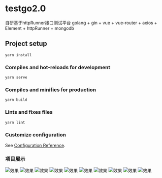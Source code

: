 # testgo2.0
自研基于httpRunner接口测试平台
golang + gin + vue + vue-router + axios + Element + httpRunner + mongodb
## Project setup
```
yarn install
```

### Compiles and hot-reloads for development
```
yarn serve
```

### Compiles and minifies for production
```
yarn build
```

### Lints and fixes files
```
yarn lint
```

### Customize configuration
See [Configuration Reference](https://cli.vuejs.org/config/).

### 项目展示

![效果](https://github.com/DeloWu/testgo2.0/blob/master/static/img/projectPreview/loginPage.png)
![效果](https://github.com/DeloWu/testgo2.0/blob/master/static/img/projectPreview/indexPage.png)
![效果](https://github.com/DeloWu/testgo2.0/blob/master/static/img/projectPreview/envIndexPage.png)
![效果](https://github.com/DeloWu/testgo2.0/blob/master/static/img/projectPreview/envAddPage.png)
![效果](https://github.com/DeloWu/testgo2.0/blob/master/static/img/projectPreview/apiAddPage.png)
![效果](https://github.com/DeloWu/testgo2.0/blob/master/static/img/projectPreview/caseAddPage.png)
![效果](https://github.com/DeloWu/testgo2.0/blob/master/static/img/projectPreview/suiteUpdatePage.png)
![效果](https://github.com/DeloWu/testgo2.0/blob/master/static/img/projectPreview/planIndexPage.png)
![效果](https://github.com/DeloWu/testgo2.0/blob/master/static/img/projectPreview/reportIndexPage.png)
![效果](https://github.com/DeloWu/testgo2.0/blob/master/static/img/projectPreview/mockServerIndexPage.png)


